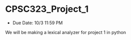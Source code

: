 # CPSC323_Project_1
* Due Date: 10/3 11:59 PM

We will be making a lexical analyzer for project 1 in python
